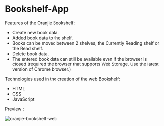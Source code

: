 # Bookshelf-App

Features of the Oranjie Bookshelf:
- Create new book data.
- Added book data to the shelf.
- Books can be moved between 2 shelves, the Currently Reading shelf or the Read shelf.
- Delete book data.
- The entered book data can still be available even if the browser is closed (required the browser that supports Web Storage. Use the latest version of Chrome browser.)

Technologies used in the creation of the web Bookshelf:
- HTML
- CSS
- JavaScript

Preview :

![oranjie-bookshelf-web](https://user-images.githubusercontent.com/93670448/157676199-c2277d07-beff-4250-b1b0-86aa3a5d9a3d.jpeg)
